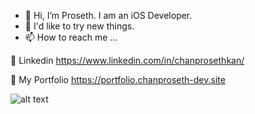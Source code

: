 * 👋 Hi, I’m Proseth. I am an iOS Developer.
* 🚀 I'd like to try new things.
* 📫 How to reach me ...

🚀 Linkedin https://www.linkedin.com/in/chanprosethkan/

🚀 My Portfolio https://portfolio.chanproseth-dev.site


![alt text](https://github.com/kanchanproseth/kanchanproseth/blob/main/b1.jpg)


<!---
kanchanproseth/kanchanproseth is a ✨ special ✨ repository because its `README.md` (this file) appears on your GitHub profile.
You can click the Preview link to take a look at your changes.
--->
